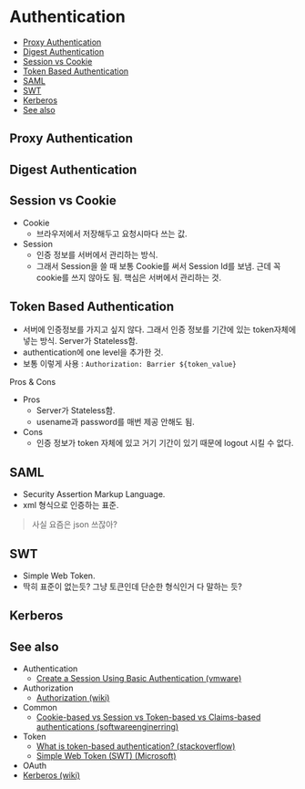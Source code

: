 # Authentication

- [Proxy Authentication](#proxy-authentication)
- [Digest Authentication](#digest-authentication)
- [Session vs Cookie](#session-vs-cookie)
- [Token Based Authentication](#token-based-authentication)
- [SAML](#saml)
- [SWT](#swt)
- [Kerberos](#kerberos)
- [See also](#see-also)

## Proxy Authentication

## Digest Authentication

## Session vs Cookie

- Cookie
  - 브라우저에서 저장해두고 요청시마다 쓰는 값.
- Session
  - 인증 정보를 서버에서 관리하는 방식.
  - 그래서 Session을 쓸 때 보통 Cookie를 써서 Session Id를 보냄. 근데 꼭 cookie를 쓰지 않아도 됨. 핵심은 서버에서 관리하는 것.
 
## Token Based Authentication

- 서버에 인증정보를 가지고 싶지 않다. 그래서 인증 정보를 기간에 있는 token자체에 넣는 방식. Server가 Stateless함.
- authentication에 one level을 추가한 것.
- 보통 이렇게 사용 : `Authorization: Barrier ${token_value}`

Pros & Cons

- Pros
  - Server가 Stateless함.
  - usename과 password를 매번 제공 안해도 됨.
- Cons
  - 인증 정보가 token 자체에 있고 거기 기간이 있기 때문에 logout 시킬 수 없다.

## SAML

- Security Assertion Markup Language.
- xml 형식으로 인증하는 표준.

> 사실 요즘은 json 쓰잖아?

## SWT

- Simple Web Token.
- 딱히 표준이 없는듯? 그냥 토큰인데 단순한 형식인거 다 말하는 듯?
## Kerberos

## See also

- Authentication
  - [Create a Session Using Basic Authentication (vmware)](https://vdc-download.vmware.com/vmwb-repository/dcr-public/94b8bd8d-74ff-4fe3-b7a4-41ae31516ed7/1b42f3b5-8b31-4279-8b3f-547f6c7c5aa8/doc/GUID-536ED934-ECE3-4B17-B7E5-F8D0765C9ECB.html)
- Authorization
  - [Authorization (wiki)](https://en.wikipedia.org/wiki/Authorization)
- Common
  - [Cookie-based vs Session vs Token-based vs Claims-based authentications (softwareenginerring)](https://softwareengineering.stackexchange.com/questions/350092/cookie-based-vs-session-vs-token-based-vs-claims-based-authentications)
- Token
  - [What is token-based authentication? (stackoverflow)](https://stackoverflow.com/questions/1592534/what-is-token-based-authentication)
  - [Simple Web Token (SWT) (Microsoft)](https://docs.microsoft.com/en-us/previous-versions/azure/azure-services/hh781551(v=azure.100)?redirectedfrom=MSDN)
- OAuth
- [Kerberos (wiki)](https://en.wikipedia.org/wiki/Kerberos_(protocol))
